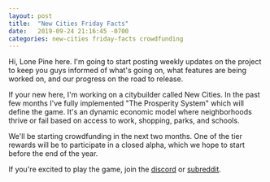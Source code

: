 ```yaml
---
layout: post
title:  "New Cities Friday Facts"
date:   2019-09-24 21:16:45 -0700
categories: new-cities friday-facts crowdfunding
---
```


Hi, Lone Pine here. I'm going to start posting weekly updates on the project to keep you guys informed of what's going on, what features are being worked on, and our progress on the road to release.

If your new here, I'm working on a citybuilder called New Cities.  In the past few months I've fully implemented "The Prosperity System" which will define the game. It's an dynamic economic model where neighborhoods thrive or fail based on access to work, shopping, parks, and schools.

We'll be starting crowdfunding in the next two months. One of the tier rewards will be to participate in a closed alpha, which we hope to start before the end of the year.

If you're excited to play the game, join the [discord] or [subreddit].

[subreddit]: https://www.reddit.com/r/New_Cities
[discord]: https://discord.gg/udgeB2E
